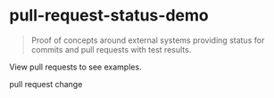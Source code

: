 # pull-request-status-demo

> Proof of concepts around external systems providing status for commits and pull requests with
> test results.

View pull requests to see examples.

pull request change
